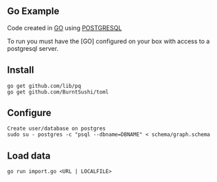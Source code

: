 ## Go Example

Code created in [GO](https://golang.org) using [POSTGRESQL](https://www.postgresql.org/)

To run you must have the [GO] configured on your box with access to a postgresql server.

## Install
	go get github.com/lib/pq
    go get github.com/BurntSushi/toml

## Configure
    Create user/database on postgres
    sudo su - postgres -c "psql --dbname=DBNAME" < schema/graph.schema

## Load data
    go run import.go <URL | LOCALFILE>